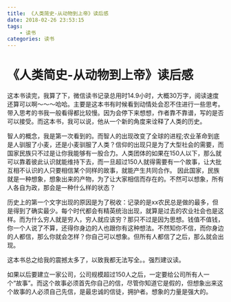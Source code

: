 ```yaml
---
title: 《人类简史-从动物到上帝》读后感 
date: 2018-02-26 23:53:15
tags:
    - 读书
categories: 读书
---
```


# 《人类简史-从动物到上帝》读后感 

这本书读完，我算了下，微信读书记录总用时14.9小时，大概30万字，阅读速度还算可以啊～～～哈哈。主要是这本书有时候看到动情处会忍不住进行一些思考。带入思考的书我一般看得都比较慢。因为会停下来想想，作者靠不靠谱，写的是否可以接受。而这本书，我可以说，他从一个新的角度来诠释了人类的历史。

智人的概念，我是第一次看到的。而智人的出现改变了全球的进程;农业革命到底是人驯服了小麦，还是小麦驯服了人类？信仰的出现只是为了大型社会的需要，而国家民族只不过是让你我能够有一股合力。人类团体的如果在150人以下，那么就可以靠着彼此认识就能维持下去，而一旦超过150人就得需要有一个故事，让大批互相不认识的人只要相信某个同样的故事，就能产生共同合作。
因此国家，民族就是一种想象，想象出来的产物，为了让大家相信而存在的。不然可以想象，所有人各自为政，那会是一种什么样的状态？



历史上的第一个文字出现的原因是为了税收：记录的是xx农民总是做的最多，但是得到了确实最少。每个时代都会有精英统治出现，就算是过去的农业社会也是这样。而为什么穷人就是穷人，穷人就应该穷？那只不过是因为思想。钱值不值钱，你一个人说了不算，还得你身边的人也跟你有这种想法。不然知你不信，而你身边的人都信，那么你就会怎样？你自己可以想象。但所有人都信了之后，那么就会出现。

这本书总之给我的震撼太多了，以致我都无法写全。。强烈建议读。


如果以后要建立一家公司，公司规模超过150人之后，一定要给公司所有人一个“故事”。而这个故事必须首先你自己的信，尽管你知道它是假的，但想象出来这个故事的人必须自己先信，是最忠诚的信徒，拥护者。想象的力量是强大的。